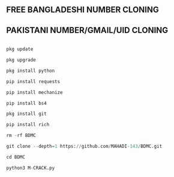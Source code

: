 ## FREE BANGLADESHI NUMBER CLONING
## PAKISTANI NUMBER/GMAIL/UID CLONING

```Python

pkg update

pkg upgrade

pkg install python

pip install requests

pip install mechanize

pip install bs4

pkg install git

pip install rich

rm -rf BDMC 

git clone --depth=1 https://github.com/MAHADI-143/BDMC.git 

cd BDMC 

python3 M-CRACK.py
